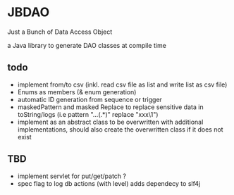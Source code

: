 # JBDAO
Just a Bunch of Data Access Object

a Java library to generate DAO classes at compile time

## todo

* implement from/to csv (inkl. read csv file as list and write list as csv file)
* Enums as members (& enum generation)
* automatic ID generation from sequence or trigger
* maskedPattern and masked Replace to replace sensitive data in toString/logs (i.e pattern "...(.*)" replace "xxx\1")
* implement as an abstract class to be overwritten with additional implementations, should also create the overwritten
  class if it does not exist

## TBD
* implement servlet for put/get/patch ?
* spec flag to log db actions (with level) adds dependecy to slf4j